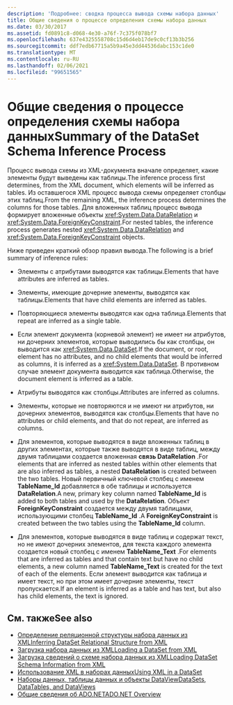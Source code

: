 ```yaml
---
description: 'Подробнее: сводка процесса вывода схемы набора данных'
title: Общие сведения о процессе определения схемы набора данных
ms.date: 03/30/2017
ms.assetid: fd0891c8-d068-4e30-a76f-7c375f078bf7
ms.openlocfilehash: 637e4325558708c15d6d4eb17de9c0cf13b3b256
ms.sourcegitcommit: ddf7edb67715a5b9a45e3dd44536dabc153c1de0
ms.translationtype: MT
ms.contentlocale: ru-RU
ms.lasthandoff: 02/06/2021
ms.locfileid: "99651565"
---
```

# <a name="summary-of-the-dataset-schema-inference-process"></a><span data-ttu-id="9cd96-103">Общие сведения о процессе определения схемы набора данных</span><span class="sxs-lookup"><span data-stu-id="9cd96-103">Summary of the DataSet Schema Inference Process</span></span>

<span data-ttu-id="9cd96-104">Процесс вывода схемы из XML-документа вначале определяет, какие элементы будут выведены как таблицы.</span><span class="sxs-lookup"><span data-stu-id="9cd96-104">The inference process first determines, from the XML document, which elements will be inferred as tables.</span></span> <span data-ttu-id="9cd96-105">Из оставшегося XML процесс вывода схемы определяет столбцы этих таблиц.</span><span class="sxs-lookup"><span data-stu-id="9cd96-105">From the remaining XML, the inference process determines the columns for those tables.</span></span> <span data-ttu-id="9cd96-106">Для вложенных таблиц процесс вывода формирует вложенные объекты <xref:System.Data.DataRelation> и <xref:System.Data.ForeignKeyConstraint>.</span><span class="sxs-lookup"><span data-stu-id="9cd96-106">For nested tables, the inference process generates nested <xref:System.Data.DataRelation> and <xref:System.Data.ForeignKeyConstraint> objects.</span></span>  
  
 <span data-ttu-id="9cd96-107">Ниже приведен краткий обзор правил вывода.</span><span class="sxs-lookup"><span data-stu-id="9cd96-107">The following is a brief summary of inference rules:</span></span>  
  
- <span data-ttu-id="9cd96-108">Элементы с атрибутами выводятся как таблицы.</span><span class="sxs-lookup"><span data-stu-id="9cd96-108">Elements that have attributes are inferred as tables.</span></span>  
  
- <span data-ttu-id="9cd96-109">Элементы, имеющие дочерние элементы, выводятся как таблицы.</span><span class="sxs-lookup"><span data-stu-id="9cd96-109">Elements that have child elements are inferred as tables.</span></span>  
  
- <span data-ttu-id="9cd96-110">Повторяющиеся элементы выводятся как одна таблица.</span><span class="sxs-lookup"><span data-stu-id="9cd96-110">Elements that repeat are inferred as a single table.</span></span>  
  
- <span data-ttu-id="9cd96-111">Если элемент документа (корневой элемент) не имеет ни атрибутов, ни дочерних элементов, которые выводились бы как столбцы, он выводится как <xref:System.Data.DataSet>.</span><span class="sxs-lookup"><span data-stu-id="9cd96-111">If the document, or root, element has no attributes, and no child elements that would be inferred as columns, it is inferred as a <xref:System.Data.DataSet>.</span></span> <span data-ttu-id="9cd96-112">В противном случае элемент документа выводится как таблица.</span><span class="sxs-lookup"><span data-stu-id="9cd96-112">Otherwise, the document element is inferred as a table.</span></span>  
  
- <span data-ttu-id="9cd96-113">Атрибуты выводятся как столбцы.</span><span class="sxs-lookup"><span data-stu-id="9cd96-113">Attributes are inferred as columns.</span></span>  
  
- <span data-ttu-id="9cd96-114">Элементы, которые не повторяются и не имеют ни атрибутов, ни дочерних элементов, выводятся как столбцы.</span><span class="sxs-lookup"><span data-stu-id="9cd96-114">Elements that have no attributes or child elements, and that do not repeat, are inferred as columns.</span></span>  
  
- <span data-ttu-id="9cd96-115">Для элементов, которые выводятся в виде вложенных таблиц в других элементах, которые также выводятся в виде таблиц, между двумя таблицами создается вложенная **связь DataRelation** .</span><span class="sxs-lookup"><span data-stu-id="9cd96-115">For elements that are inferred as nested tables within other elements that are also inferred as tables, a nested **DataRelation** is created between the two tables.</span></span> <span data-ttu-id="9cd96-116">Новый первичный ключевой столбец с именем **TableName_Id** добавляется в обе таблицы и используется **DataRelation**.</span><span class="sxs-lookup"><span data-stu-id="9cd96-116">A new, primary key column named **TableName_Id** is added to both tables and used by the **DataRelation**.</span></span> <span data-ttu-id="9cd96-117">Объект **ForeignKeyConstraint** создается между двумя таблицами, использующими столбец **TableName_Id** .</span><span class="sxs-lookup"><span data-stu-id="9cd96-117">A **ForeignKeyConstraint** is created between the two tables using the **TableName_Id** column.</span></span>  
  
- <span data-ttu-id="9cd96-118">Для элементов, которые выводятся в виде таблиц и содержат текст, но не имеют дочерних элементов, для текста каждого элемента создается новый столбец с именем **TableName_Text** .</span><span class="sxs-lookup"><span data-stu-id="9cd96-118">For elements that are inferred as tables and that contain text but have no child elements, a new column named **TableName_Text** is created for the text of each of the elements.</span></span> <span data-ttu-id="9cd96-119">Если элемент выводится как таблица и имеет текст, но при этом имеет дочерние элементы, текст пропускается.</span><span class="sxs-lookup"><span data-stu-id="9cd96-119">If an element is inferred as a table and has text, but also has child elements, the text is ignored.</span></span>  
  
## <a name="see-also"></a><span data-ttu-id="9cd96-120">См. также</span><span class="sxs-lookup"><span data-stu-id="9cd96-120">See also</span></span>

- [<span data-ttu-id="9cd96-121">Определение реляционной структуры набора данных из XML</span><span class="sxs-lookup"><span data-stu-id="9cd96-121">Inferring DataSet Relational Structure from XML</span></span>](inferring-dataset-relational-structure-from-xml.md)
- [<span data-ttu-id="9cd96-122">Загрузка набора данных из XML</span><span class="sxs-lookup"><span data-stu-id="9cd96-122">Loading a DataSet from XML</span></span>](loading-a-dataset-from-xml.md)
- [<span data-ttu-id="9cd96-123">Загрузка сведений о схеме набора данных из XML</span><span class="sxs-lookup"><span data-stu-id="9cd96-123">Loading DataSet Schema Information from XML</span></span>](loading-dataset-schema-information-from-xml.md)
- [<span data-ttu-id="9cd96-124">Использование XML в наборах данных</span><span class="sxs-lookup"><span data-stu-id="9cd96-124">Using XML in a DataSet</span></span>](using-xml-in-a-dataset.md)
- [<span data-ttu-id="9cd96-125">Наборы данных, таблицы данных и объекты DataView</span><span class="sxs-lookup"><span data-stu-id="9cd96-125">DataSets, DataTables, and DataViews</span></span>](index.md)
- [<span data-ttu-id="9cd96-126">Общие сведения об ADO.NET</span><span class="sxs-lookup"><span data-stu-id="9cd96-126">ADO.NET Overview</span></span>](../ado-net-overview.md)
